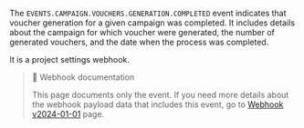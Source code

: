 The `EVENTS.CAMPAIGN.VOUCHERS.GENERATION.COMPLETED` event indicates that voucher generation for a given campaign was completed. It includes details about the campaign for which voucher were generated, the number of generated vouchers, and the date when the process was completed.

It is a project settings webhook.

> 📘 Webhook documentation
>
> This page documents only the event. If you need more details about the webhook payload data that includes this event, go to [Webhook v2024-01-01](ref:introduction-to-webhooks "Introduction to webhooks v2024-01-01") page.